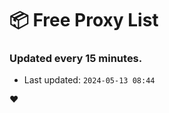 # :package: Free Proxy List
### Updated every 15 minutes.

- Last updated: `2024-05-13 08:44`

:heart:
